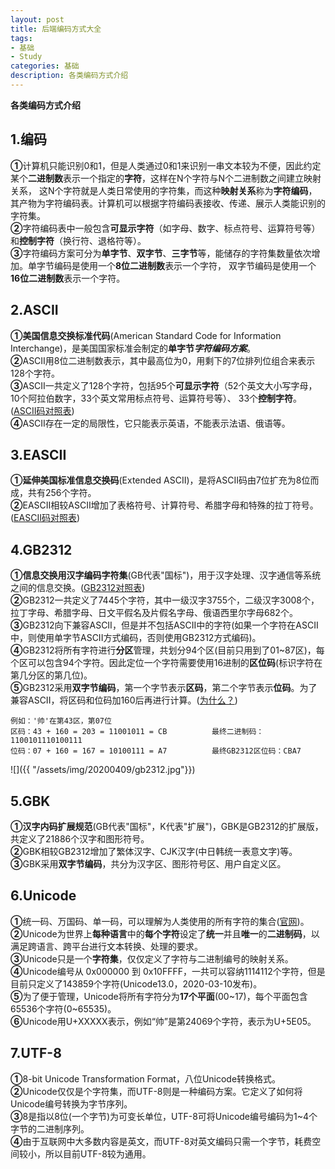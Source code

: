 ```yaml
---
layout: post
title: 后端编码方式大全
tags:
- 基础 
- Study
categories: 基础
description: 各类编码方式介绍
---  
```

**各类编码方式介绍**

<!-- more -->
## 1.编码
**①**计算机只能识别0和1，但是人类通过0和1来识别一串文本较为不便，因此约定某个**二进制数**表示一个指定的**字符**，这样在N个字符与N个二进制数之间建立映射关系，
这N个字符就是人类日常使用的字符集，而这种**映射关系**称为**字符编码**，其产物为字符编码表。计算机可以根据字符编码表接收、传递、展示人类能识别的字符集。  
**②**字符编码表中一般包含**可显示字符**（如字母、数字、标点符号、运算符号等）和**控制字符**（换行符、退格符等）。  
**③**字符编码方案可分为**单字节**、**双字节**、**三字节**等，能储存的字符集数量依次增加。单字节编码是使用一个**8位二进制数**表示一个字符，
双字节编码是使用一个**16位二进制数**表示一个字符。
## 2.ASCII
**①美国信息交换标准代码**(American Standard Code for Information Interchange)，是美国国家标准会制定的**单字节*****字符编码方案***。  
**②**ASCII用8位二进制数表示，其中最高位为0，用剩下的7位排列位组合来表示128个字符。  
**③**ASCII一共定义了128个字符，包括95个**可显示字符**（52个英文大小写字母，10个阿拉伯数字，33个英文常用标点符号、运算符号等）、
33个**控制字符**。([ASCII码对照表](http://ascii.911cha.com/))  
**④**ASCII存在一定的局限性，它只能表示英语，不能表示法语、俄语等。
## 3.EASCII
**①延伸美国标准信息交换码**(Extended ASCII)，是将ASCII码由7位扩充为8位而成，共有256个字符。  
**②**EASCII相较ASCII增加了表格符号、计算符号、希腊字母和特殊的拉丁符号。([EASCII码对照表](http://ascii.911cha.com/eascii.html))  
## 4.GB2312
**①信息交换用汉字编码字符集**(GB代表"国标")，用于汉字处理、汉字通信等系统之间的信息交换。([GB2312对照表](http://tools.jb51.net/table/gb2312))  
**②**GB2312一共定义了7445个字符，其中一级汉字3755个，二级汉字3008个，拉丁字母、希腊字母、日文平假名及片假名字母、俄语西里尔字母682个。  
**③**GB2312向下兼容ASCII，但是并不包括ASCII中的字符(如果一个字符在ASCII中，则使用单字节ASCII方式编码，否则使用GB2312方式编码)。  
**④**GB2312将所有字符进行**分区**管理，共划分94个区(目前只用到了01~87区)，每个区可以包含94个字符。因此定位一个字符需要使用16进制的**区位码**(标识字符在第几分区的第几位)。  
**⑤**GB2312采用**双字节编码**，第一个字节表示**区码**，第二个字节表示**位码**。为了兼容ASCII，将区码和位码加160后再进行计算。([为什么？](https://juejin.im/post/5c847cb5f265da2dd63929c2#heading-6))  
```text
例如：'帅'在第43区，第07位
区码：43 + 160 = 203 = 11001011 = CB          最终二进制码：1100101110100111
位码：07 + 160 = 167 = 10100111 = A7          最终GB2312区位码：CBA7
```
![]({{ "/assets/img/20200409/gb2312.jpg"}})
## 5.GBK
**①汉字内码扩展规范**(GB代表"国标"，K代表"扩展")，GBK是GB2312的扩展版，共定义了21886个汉字和图形符号。  
**②**GBK相较GB2312增加了繁体汉字、CJK汉字(中日韩统一表意文字)等。  
**③**GBK采用**双字节编码**，共分为汉字区、图形符号区、用户自定义区。  
## 6.Unicode
**①**统一码、万国码、单一码，可以理解为人类使用的所有字符的集合([官网](http://www.unicode.org/))。  
**②**Unicode为世界上**每种语言**中的**每个字符**设定了**统一**并且**唯一**的**二进制码**，以满足跨语言、跨平台进行文本转换、处理的要求。  
**③**Unicode只是一个**字符集**，仅仅定义了字符与二进制编号的映射关系。  
**④**Unicode编号从 0x000000 到 0x10FFFF，一共可以容纳1114112个字符，但是目前只定义了143859个字符(Unicode13.0，2020-03-10发布)。  
**⑤**为了便于管理，Unicode将所有字符分为**17个平面**(00~17)，每个平面包含65536个字符(0~65535)。  
**⑥**Unicode用U+XXXXX表示，例如“帅”是第24069个字符，表示为U+5E05。
## 7.UTF-8
**①**8-bit Unicode Transformation Format，八位Unicode转换格式。  
**②**Unicode仅仅是个字符集，而UTF-8则是一种编码方案。它定义了如何将Unicode编号转换为字节序列。  
**③**8是指以8位(一个字节)为可变长单位，UTF-8可将Unicode编号编码为1~4个字节的二进制序列。  
**④**由于互联网中大多数内容是英文，而UTF-8对英文编码只需一个字节，耗费空间较小，所以目前UTF-8较为通用。  
